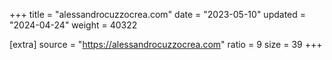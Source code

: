 +++
title = "alessandrocuzzocrea.com"
date = "2023-05-10"
updated = "2024-04-24"
weight = 40322

[extra]
source = "https://alessandrocuzzocrea.com"
ratio = 9
size = 39
+++
